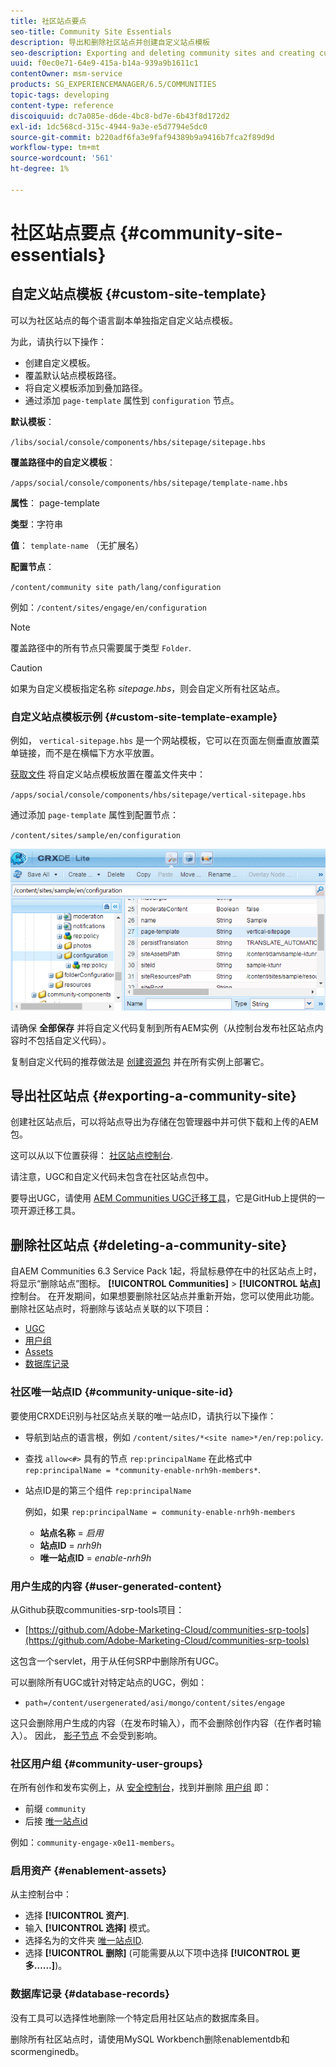 ```yaml
---
title: 社区站点要点
seo-title: Community Site Essentials
description: 导出和删除社区站点并创建自定义站点模板
seo-description: Exporting and deleting community sites and creating custom site templates
uuid: f0ec0e71-64e9-415a-b14a-939a9b1611c1
contentOwner: msm-service
products: SG_EXPERIENCEMANAGER/6.5/COMMUNITIES
topic-tags: developing
content-type: reference
discoiquuid: dc7a085e-d6de-4bc8-bd7e-6b43f8d172d2
exl-id: 1dc568cd-315c-4944-9a3e-e5d7794e5dc0
source-git-commit: b220adf6fa3e9faf94389b9a9416b7fca2f89d9d
workflow-type: tm+mt
source-wordcount: '561'
ht-degree: 1%

---
```


# 社区站点要点 {#community-site-essentials}

## 自定义站点模板 {#custom-site-template}

可以为社区站点的每个语言副本单独指定自定义站点模板。

为此，请执行以下操作：

* 创建自定义模板。
* 覆盖默认站点模板路径。
* 将自定义模板添加到叠加路径。
* 通过添加 `page-template` 属性到 `configuration` 节点。

**默认模板**：

`/libs/social/console/components/hbs/sitepage/sitepage.hbs`

**覆盖路径中的自定义模板**：

`/apps/social/console/components/hbs/sitepage/template-name.hbs`

**属性**： page-template

**类型**：字符串

**值**： `template-name` （无扩展名）

**配置节点**：

`/content/community site path/lang/configuration`

例如：`/content/sites/engage/en/configuration`

>[!NOTE]
>
>覆盖路径中的所有节点只需要属于类型 `Folder`.

>[!CAUTION]
>
>如果为自定义模板指定名称 *sitepage.hbs*，则会自定义所有社区站点。

### 自定义站点模板示例 {#custom-site-template-example}

例如， `vertical-sitepage.hbs` 是一个网站模板，它可以在页面左侧垂直放置菜单链接，而不是在横幅下方水平放置。

[获取文件](assets/vertical-sitepage.hbs)
将自定义站点模板放置在覆盖文件夹中：

`/apps/social/console/components/hbs/sitepage/vertical-sitepage.hbs`

通过添加 `page-template` 属性到配置节点：

`/content/sites/sample/en/configuration`

![crxde-siteconfiguration](assets/crxde-siteconfiguration.png)

请确保 **全部保存** 并将自定义代码复制到所有AEM实例（从控制台发布社区站点内容时不包括自定义代码）。

复制自定义代码的推荐做法是 [创建资源包](../../help/sites-administering/package-manager.md#creating-a-new-package) 并在所有实例上部署它。

## 导出社区站点 {#exporting-a-community-site}

创建社区站点后，可以将站点导出为存储在包管理器中并可供下载和上传的AEM包。

这可以从以下位置获得： [社区站点控制台](sites-console.md#exporting-the-site).

请注意，UGC和自定义代码未包含在社区站点包中。

要导出UGC，请使用 [AEM Communities UGC迁移工具](https://github.com/Adobe-Marketing-Cloud/communities-ugc-migration)，它是GitHub上提供的一项开源迁移工具。

## 删除社区站点 {#deleting-a-community-site}

自AEM Communities 6.3 Service Pack 1起，将鼠标悬停在中的社区站点上时，将显示“删除站点”图标。 **[!UICONTROL Communities]** > **[!UICONTROL 站点]** 控制台。 在开发期间，如果想要删除社区站点并重新开始，您可以使用此功能。 删除社区站点时，将删除与该站点关联的以下项目：

* [UGC](#user-generated-content)
* [用户组](#community-user-groups)
* [Assets](#enablement-assets)
* [数据库记录](#database-records)

### 社区唯一站点ID {#community-unique-site-id}

要使用CRXDE识别与社区站点关联的唯一站点ID，请执行以下操作：

* 导航到站点的语言根，例如 `/content/sites/*<site name>*/en/rep:policy`.

* 查找 `allow<#>` 具有的节点 `rep:principalName` 在此格式中 `rep:principalName = *community-enable-nrh9h-members*`.

* 站点ID是的第三个组件 `rep:principalName`

   例如，如果 `rep:principalName = community-enable-nrh9h-members`

   * **站点名称** = *启用*
   * **站点ID** = *nrh9h*
   * **唯一站点ID** = *enable-nrh9h*

### 用户生成的内容 {#user-generated-content}

从Github获取communities-srp-tools项目：

* [https://github.com/Adobe-Marketing-Cloud/communities-srp-tools](https://github.com/Adobe-Marketing-Cloud/communities-srp-tools)

这包含一个servlet，用于从任何SRP中删除所有UGC。

可以删除所有UGC或针对特定站点的UGC，例如：

* `path=/content/usergenerated/asi/mongo/content/sites/engage`

这只会删除用户生成的内容（在发布时输入），而不会删除创作内容（在作者时输入）。 因此， [影子节点](srp.md#shadownodes) 不会受到影响。

### 社区用户组 {#community-user-groups}

在所有创作和发布实例上，从 [安全控制台](../../help/sites-administering/security.md)，找到并删除 [用户组](users.md) 即：

* 前缀 `community`
* 后接 [唯一站点id](#community-unique-site-id)

例如：`community-engage-x0e11-members`。

### 启用资产 {#enablement-assets}

从主控制台中：

* 选择 **[!UICONTROL 资产]**.
* 输入 **[!UICONTROL 选择]** 模式。
* 选择名为的文件夹 [唯一站点ID](#community-unique-site-id).
* 选择 **[!UICONTROL 删除]** (可能需要从以下项中选择 **[!UICONTROL 更多……]**)。

### 数据库记录 {#database-records}

没有工具可以选择性地删除一个特定启用社区站点的数据库条目。

删除所有社区站点时，请使用MySQL Workbench删除enablementdb和scormenginedb。
